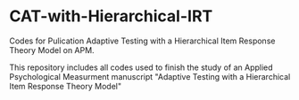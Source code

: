 # CAT-with-Hierarchical-IRT
Codes for Pulication Adaptive Testing with a Hierarchical Item Response Theory Model on APM.

This repository includes all codes used to finish the study of an Applied Psychological Measurment manuscript "Adaptive Testing with a Hierarchical Item Response Theory Model"
